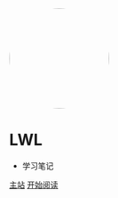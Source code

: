 
<img width="180px" style="border-radius: 50%" bor src="https://cdn.jsdelivr.net/gh/code-anan/image/newavator.jpg">

# LWL

- 学习笔记


[主站](http://www.weilong98.com)
[开始阅读](/Posts/Java/Java学习路线.md)